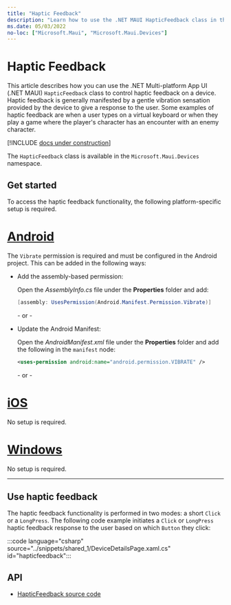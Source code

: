 ```yaml
---
title: "Haptic Feedback"
description: "Learn how to use the .NET MAUI HapticFeedback class in the Microsoft.Maui.Devices namespace. This class lets you control haptic feedback on a device."
ms.date: 05/03/2022
no-loc: ["Microsoft.Maui", "Microsoft.Maui.Devices"]
---
```


# Haptic Feedback

This article describes how you can use the .NET Multi-platform App UI (.NET MAUI) `HapticFeedback` class to control haptic feedback on a device. Haptic feedback is generally manifested by a gentle vibration sensation provided by the device to give a response to the user. Some examples of haptic feedback are when a user types on a virtual keyboard or when they play a game where the player's character has an encounter with an enemy character.

[!INCLUDE [docs under construction](~/includes/preview-note.md)]

The `HapticFeedback` class is available in the `Microsoft.Maui.Devices` namespace.

## Get started

To access the haptic feedback functionality, the following platform-specific setup is required.

<!-- markdownlint-disable MD025 -->
# [Android](#tab/android)

The `Vibrate` permission is required and must be configured in the Android project. This can be added in the following ways:

- Add the assembly-based permission:

  Open the _AssemblyInfo.cs_ file under the **Properties** folder and add:

  ```csharp
  [assembly: UsesPermission(Android.Manifest.Permission.Vibrate)]
  ```

  \- or -

- Update the Android Manifest:

  Open the _AndroidManifest.xml_ file under the **Properties** folder and add the following in the `manifest` node:

  ```xml
  <uses-permission android:name="android.permission.VIBRATE" />
  ```

  \- or -

<!-- TODO not yet supported

- Use the Android project properties:

  Right-click on the Android project and open the project's properties. Under _Android Manifest_ find the **Required permissions:** area and check the **VIBRATE** permission. This will automatically update the _AndroidManifest.xml_ file.

-->

# [iOS](#tab/ios)

No setup is required.

# [Windows](#tab/windows)

No setup is required.

-----
<!-- markdownlint-enable MD025 -->

## Use haptic feedback

The haptic feedback functionality is performed in two modes: a short `Click` or a `LongPress`. The following code example initiates a `Click` or `LongPress` haptic feedback response to the user based on which `Button` they click:

:::code language="csharp" source="../snippets/shared_1/DeviceDetailsPage.xaml.cs" id="hapticfeedback":::

## API

- [HapticFeedback source code](https://github.com/dotnet/maui/tree/main/src/Essentials/src/HapticFeedback)
<!-- - [HapticFeedback API documentation](xref:Microsoft.Maui.Essentials.HapticFeedback)-->
